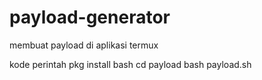 # payload-generator

membuat payload di aplikasi termux

kode perintah 
pkg install bash
cd payload
bash payload.sh
